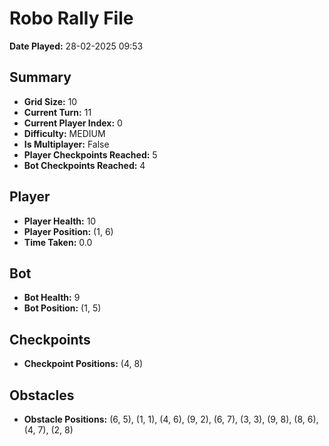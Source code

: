 # Robo Rally File
**Date Played:** 28-02-2025 09:53

## Summary
- **Grid Size:** 10
- **Current Turn:** 11
- **Current Player Index:** 0
- **Difficulty:** MEDIUM
- **Is Multiplayer:** False
- **Player Checkpoints Reached:** 5
- **Bot Checkpoints Reached:** 4

## Player
- **Player Health:** 10
- **Player Position:** (1, 6)
- **Time Taken:** 0.0 

## Bot
- **Bot Health:** 9
- **Bot Position:** (1, 5)

## Checkpoints
- **Checkpoint Positions:** (4, 8)

## Obstacles
- **Obstacle Positions:** (6, 5), (1, 1), (4, 6), (9, 2), (6, 7), (3, 3), (9, 8), (8, 6), (4, 7), (2, 8)


